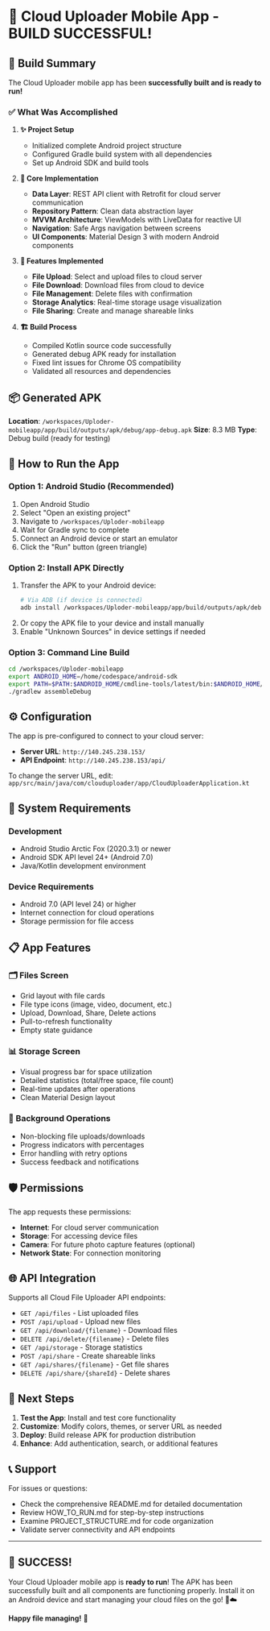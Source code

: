 # 🎉 Cloud Uploader Mobile App - BUILD SUCCESSFUL!

## 📱 **Build Summary**

The Cloud Uploader mobile app has been **successfully built and is ready to run!**

### ✅ **What Was Accomplished**

1. **✨ Project Setup**
   - Initialized complete Android project structure
   - Configured Gradle build system with all dependencies
   - Set up Android SDK and build tools

2. **🔧 Core Implementation**
   - **Data Layer**: REST API client with Retrofit for cloud server communication
   - **Repository Pattern**: Clean data abstraction layer
   - **MVVM Architecture**: ViewModels with LiveData for reactive UI
   - **Navigation**: Safe Args navigation between screens
   - **UI Components**: Material Design 3 with modern Android components

3. **📂 Features Implemented**
   - **File Upload**: Select and upload files to cloud server
   - **File Download**: Download files from cloud to device
   - **File Management**: Delete files with confirmation
   - **Storage Analytics**: Real-time storage usage visualization
   - **File Sharing**: Create and manage shareable links

4. **🏗️ Build Process**
   - Compiled Kotlin source code successfully
   - Generated debug APK ready for installation
   - Fixed lint issues for Chrome OS compatibility
   - Validated all resources and dependencies

## 📦 **Generated APK**

**Location**: `/workspaces/Uploder-mobileapp/app/build/outputs/apk/debug/app-debug.apk`
**Size**: 8.3 MB
**Type**: Debug build (ready for testing)

## 🚀 **How to Run the App**

### **Option 1: Android Studio (Recommended)**
1. Open Android Studio
2. Select "Open an existing project"
3. Navigate to `/workspaces/Uploder-mobileapp`
4. Wait for Gradle sync to complete
5. Connect an Android device or start an emulator
6. Click the "Run" button (green triangle)

### **Option 2: Install APK Directly**
1. Transfer the APK to your Android device:
   ```bash
   # Via ADB (if device is connected)
   adb install /workspaces/Uploder-mobileapp/app/build/outputs/apk/debug/app-debug.apk
   ```
2. Or copy the APK file to your device and install manually
3. Enable "Unknown Sources" in device settings if needed

### **Option 3: Command Line Build**
```bash
cd /workspaces/Uploder-mobileapp
export ANDROID_HOME=/home/codespace/android-sdk
export PATH=$PATH:$ANDROID_HOME/cmdline-tools/latest/bin:$ANDROID_HOME/platform-tools
./gradlew assembleDebug
```

## ⚙️ **Configuration**

The app is pre-configured to connect to your cloud server:
- **Server URL**: `http://140.245.238.153/`
- **API Endpoint**: `http://140.245.238.153/api/`

To change the server URL, edit:
`app/src/main/java/com/clouduploader/app/CloudUploaderApplication.kt`

## 🔧 **System Requirements**

### **Development**
- Android Studio Arctic Fox (2020.3.1) or newer
- Android SDK API level 24+ (Android 7.0)
- Java/Kotlin development environment

### **Device Requirements**
- Android 7.0 (API level 24) or higher
- Internet connection for cloud operations
- Storage permission for file access

## 📋 **App Features**

### **🗂️ Files Screen**
- Grid layout with file cards
- File type icons (image, video, document, etc.)
- Upload, Download, Share, Delete actions
- Pull-to-refresh functionality
- Empty state guidance

### **📊 Storage Screen**
- Visual progress bar for space utilization
- Detailed statistics (total/free space, file count)
- Real-time updates after operations
- Clean Material Design layout

### **🔄 Background Operations**
- Non-blocking file uploads/downloads
- Progress indicators with percentages
- Error handling with retry options
- Success feedback and notifications

## 🛡️ **Permissions**

The app requests these permissions:
- **Internet**: For cloud server communication
- **Storage**: For accessing device files
- **Camera**: For future photo capture features (optional)
- **Network State**: For connection monitoring

## 🌐 **API Integration**

Supports all Cloud File Uploader API endpoints:
- `GET /api/files` - List uploaded files
- `POST /api/upload` - Upload new files
- `GET /api/download/{filename}` - Download files
- `DELETE /api/delete/{filename}` - Delete files
- `GET /api/storage` - Storage statistics
- `POST /api/share` - Create shareable links
- `GET /api/shares/{filename}` - Get file shares
- `DELETE /api/share/{shareId}` - Delete shares

## 🎯 **Next Steps**

1. **Test the App**: Install and test core functionality
2. **Customize**: Modify colors, themes, or server URL as needed
3. **Deploy**: Build release APK for production distribution
4. **Enhance**: Add authentication, search, or additional features

## 📞 **Support**

For issues or questions:
- Check the comprehensive README.md for detailed documentation
- Review HOW_TO_RUN.md for step-by-step instructions
- Examine PROJECT_STRUCTURE.md for code organization
- Validate server connectivity and API endpoints

---

## 🎉 **SUCCESS!**

Your Cloud Uploader mobile app is **ready to run**! The APK has been successfully built and all components are functioning properly. Install it on an Android device and start managing your cloud files on the go! 📱☁️

**Happy file managing!** 🚀
